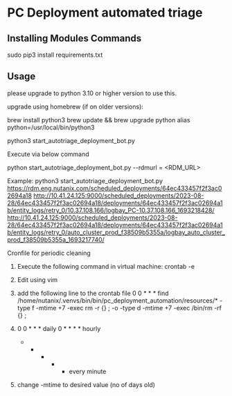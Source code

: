 # PC Deployment automated triage

## Installing Modules Commands
sudo pip3 install requirements.txt

## Usage
please upgrade to python  3.10 or higher version to use this.

upgrade using homebrew (if on older versions): 

brew install python3
brew update && brew upgrade python
alias python=/usr/local/bin/python3

python3 start_autotriage_deployment_bot.py

Execute via below command

python start_autotriage_deployment_bot.py --rdmurl = <RDM_URL>


Example:
 python3 start_autotriage_deployment_bot.py https://rdm.eng.nutanix.com/scheduled_deployments/64ec433457f2f3ac02694a18 http://10.41.24.125:9000/scheduled_deployments/2023-08-28/64ec433457f2f3ac02694a18/deployments/64ec433457f2f3ac02694a1b/entity_logs/retry_0/10.37.108.166/logbay_PC-10.37.108.166_1693218428/ http://10.41.24.125:9000/scheduled_deployments/2023-08-28/64ec433457f2f3ac02694a18/deployments/64ec433457f2f3ac02694a1b/entity_logs/retry_0/auto_cluster_prod_f38509b5355a/logbay_auto_cluster_prod_f38509b5355a_1693217740/



 Cronfile for periodic cleaning
 1. Execute the following command in virtual machine: crontab -e

 2. Edit using vim
 
 3. add the following line to the crontab file
      0 0 * * * find /home/nutanix/.venvs/bin/bin/pc_deployment_automation/resources/* -type f -mtime +7 -exec rm -r {} \; -o -type d -mtime +7 -exec /bin/rm -rf {} \;

 4. 0 0 * * * daily
    0 * * * * hourly
    * * * * * every minute
    
 5. change -mtime to desired value (no of days old)